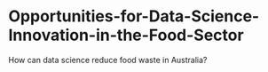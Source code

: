# Opportunities-for-Data-Science-Innovation-in-the-Food-Sector
How can data science reduce food waste in Australia?
